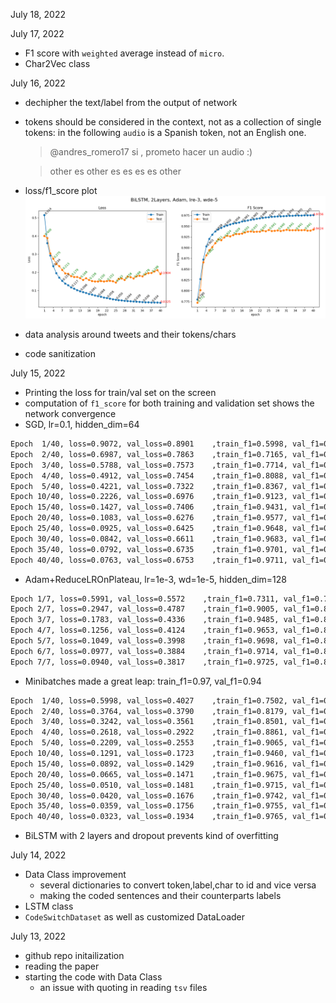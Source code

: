 July 18, 2022

July 17, 2022
 * F1 score with `weighted` average instead of `micro`.
 * Char2Vec class

July 16, 2022
 * dechipher the text/label from the output of network

 * tokens should be considered in the context, not as a collection of single tokens:
 in the following `audio` is a Spanish token, not an English one.
   > @andres_romero17 si , prometo hacer un audio :)

   > other es other es es es es other
 * loss/f1_score plot
 ![plot](./images/plot[2207161342]-Ep40BiLSTM,%202Layers,%20Adam,%20lre-3,%20wde-5.png)
 * data analysis around tweets and their tokens/chars
 * code sanitization


July 15, 2022
 * Printing the loss for train/val set on the screen
 * computation of `f1_score` for both training and validation set shows the network convergence
 * SGD, lr=0.1, hidden_dim=64
 ```bash
Epoch  1/40, loss=0.9072, val_loss=0.8901    ,train_f1=0.5998, val_f1=0.5462
Epoch  2/40, loss=0.6987, val_loss=0.7863    ,train_f1=0.7165, val_f1=0.6602
Epoch  3/40, loss=0.5788, val_loss=0.7573    ,train_f1=0.7714, val_f1=0.7342
Epoch  4/40, loss=0.4912, val_loss=0.7454    ,train_f1=0.8088, val_f1=0.7589
Epoch  5/40, loss=0.4221, val_loss=0.7322    ,train_f1=0.8367, val_f1=0.7747
Epoch 10/40, loss=0.2226, val_loss=0.6976    ,train_f1=0.9123, val_f1=0.7897
Epoch 15/40, loss=0.1427, val_loss=0.7406    ,train_f1=0.9431, val_f1=0.8072
Epoch 20/40, loss=0.1083, val_loss=0.6276    ,train_f1=0.9577, val_f1=0.8133
Epoch 25/40, loss=0.0925, val_loss=0.6425    ,train_f1=0.9648, val_f1=0.8163
Epoch 30/40, loss=0.0842, val_loss=0.6611    ,train_f1=0.9683, val_f1=0.8171
Epoch 35/40, loss=0.0792, val_loss=0.6735    ,train_f1=0.9701, val_f1=0.8178
Epoch 40/40, loss=0.0763, val_loss=0.6753    ,train_f1=0.9711, val_f1=0.8180
   ```
 * Adam+ReduceLROnPlateau, lr=1e-3, wd=1e-5, hidden_dim=128
 ```bash
Epoch 1/7, loss=0.5991, val_loss=0.5572    ,train_f1=0.7311, val_f1=0.7483
Epoch 2/7, loss=0.2947, val_loss=0.4787    ,train_f1=0.9005, val_f1=0.8266
Epoch 3/7, loss=0.1783, val_loss=0.4336    ,train_f1=0.9485, val_f1=0.8379
Epoch 4/7, loss=0.1256, val_loss=0.4124    ,train_f1=0.9653, val_f1=0.8494
Epoch 5/7, loss=0.1049, val_loss=0.3998    ,train_f1=0.9698, val_f1=0.8512
Epoch 6/7, loss=0.0977, val_loss=0.3884    ,train_f1=0.9714, val_f1=0.8512
Epoch 7/7, loss=0.0940, val_loss=0.3817    ,train_f1=0.9725, val_f1=0.8529
 ```
 * Minibatches made a great leap: train_f1=0.97, val_f1=0.94
 ```bash
Epoch  1/40, loss=0.5998, val_loss=0.4027    ,train_f1=0.7502, val_f1=0.7768
Epoch  2/40, loss=0.3764, val_loss=0.3790    ,train_f1=0.8179, val_f1=0.7971
Epoch  3/40, loss=0.3242, val_loss=0.3561    ,train_f1=0.8501, val_f1=0.8307
Epoch  4/40, loss=0.2618, val_loss=0.2922    ,train_f1=0.8861, val_f1=0.8741
Epoch  5/40, loss=0.2209, val_loss=0.2553    ,train_f1=0.9065, val_f1=0.8931
Epoch 10/40, loss=0.1291, val_loss=0.1723    ,train_f1=0.9460, val_f1=0.9291
Epoch 15/40, loss=0.0892, val_loss=0.1429    ,train_f1=0.9616, val_f1=0.9419
Epoch 20/40, loss=0.0665, val_loss=0.1471    ,train_f1=0.9675, val_f1=0.9409
Epoch 25/40, loss=0.0510, val_loss=0.1481    ,train_f1=0.9715, val_f1=0.9397
Epoch 30/40, loss=0.0420, val_loss=0.1676    ,train_f1=0.9742, val_f1=0.9397
Epoch 35/40, loss=0.0359, val_loss=0.1756    ,train_f1=0.9755, val_f1=0.9386
Epoch 40/40, loss=0.0323, val_loss=0.1934    ,train_f1=0.9765, val_f1=0.9403
 ```
 * BiLSTM with 2 layers and dropout prevents kind of overfitting

July 14, 2022
 * Data Class improvement
    * several dictionaries to convert token,label,char to id and vice versa
    * making the coded sentences and their counterparts labels
 * LSTM class
 * `CodeSwitchDataset` as well as customized DataLoader

July 13, 2022
 * github repo initailization
 * reading the paper
 * starting the code with Data Class
    * an issue with quoting in reading `tsv` files